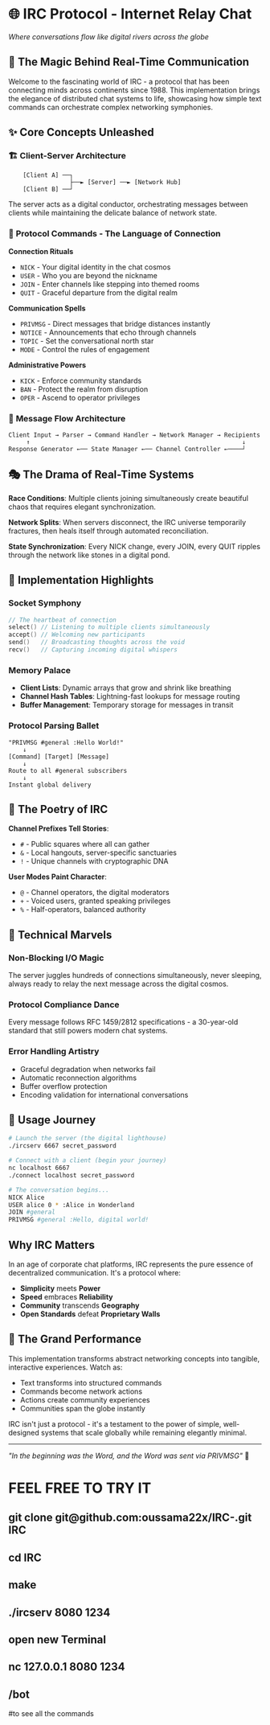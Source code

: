 # 🌐 IRC Protocol - Internet Relay Chat 

*Where conversations flow like digital rivers across the globe* 

## 🚀 The Magic Behind Real-Time Communication

Welcome to the fascinating world of IRC - a protocol that has been connecting minds across continents since 1988. This implementation brings the elegance of distributed chat systems to life, showcasing how simple text commands can orchestrate complex networking symphonies.

## ✨ Core Concepts Unleashed

### 🏗️ **Client-Server Architecture**
```
    [Client A] ──┐
                 ├──► [Server] ──► [Network Hub]
    [Client B] ──┘
```
The server acts as a digital conductor, orchestrating messages between clients while maintaining the delicate balance of network state.

### 📡 **Protocol Commands - The Language of Connection**

**Connection Rituals**
- `NICK` - Your digital identity in the chat cosmos
- `USER` - Who you are beyond the nickname
- `JOIN` - Enter channels like stepping into themed rooms
- `QUIT` - Graceful departure from the digital realm

**Communication Spells**
- `PRIVMSG` - Direct messages that bridge distances instantly
- `NOTICE` - Announcements that echo through channels
- `TOPIC` - Set the conversational north star
- `MODE` - Control the rules of engagement

**Administrative Powers**
- `KICK` - Enforce community standards
- `BAN` - Protect the realm from disruption
- `OPER` - Ascend to operator privileges

### 🌊 **Message Flow Architecture**

```
Client Input → Parser → Command Handler → Network Manager → Recipients
     ↑                                                           ↓
Response Generator ←── State Manager ←── Channel Controller ←────┘
```

## 🎭 **The Drama of Real-Time Systems**

**Race Conditions**: Multiple clients joining simultaneously create beautiful chaos that requires elegant synchronization.

**Network Splits**: When servers disconnect, the IRC universe temporarily fractures, then heals itself through automated reconciliation.

**State Synchronization**: Every NICK change, every JOIN, every QUIT ripples through the network like stones in a digital pond.

## 🎨 **Implementation Highlights**

### **Socket Symphony**
```c
// The heartbeat of connection
select() // Listening to multiple clients simultaneously
accept() // Welcoming new participants
send()   // Broadcasting thoughts across the void
recv()   // Capturing incoming digital whispers
```

### **Memory Palace**
- **Client Lists**: Dynamic arrays that grow and shrink like breathing
- **Channel Hash Tables**: Lightning-fast lookups for message routing
- **Buffer Management**: Temporary storage for messages in transit

### **Protocol Parsing Ballet**
```
"PRIVMSG #general :Hello World!" 
    ↓
[Command] [Target] [Message]
    ↓
Route to all #general subscribers
    ↓
Instant global delivery
```

## 🌟 **The Poetry of IRC**

**Channel Prefixes Tell Stories**:
- `#` - Public squares where all can gather
- `&` - Local hangouts, server-specific sanctuaries
- `!` - Unique channels with cryptographic DNA

**User Modes Paint Character**:
- `@` - Channel operators, the digital moderators
- `+` - Voiced users, granted speaking privileges
- `%` - Half-operators, balanced authority

## 🔬 **Technical Marvels**

### **Non-Blocking I/O Magic**
The server juggles hundreds of connections simultaneously, never sleeping, always ready to relay the next message across the digital cosmos.

### **Protocol Compliance Dance**
Every message follows RFC 1459/2812 specifications - a 30-year-old standard that still powers modern chat systems.

### **Error Handling Artistry**
- Graceful degradation when networks fail
- Automatic reconnection algorithms
- Buffer overflow protection
- Encoding validation for international conversations

## 🚀 **Usage Journey**

```bash
# Launch the server (the digital lighthouse)
./ircserv 6667 secret_password

# Connect with a client (begin your journey)
nc localhost 6667
./connect localhost secret_password

# The conversation begins...
NICK Alice
USER alice 0 * :Alice in Wonderland
JOIN #general
PRIVMSG #general :Hello, digital world!
```

##  **Why IRC Matters**

In an age of corporate chat platforms, IRC represents the pure essence of decentralized communication. It's a protocol where:

- **Simplicity** meets **Power**
- **Speed** embraces **Reliability**  
- **Community** transcends **Geography**
- **Open Standards** defeat **Proprietary Walls**

## 🎪 **The Grand Performance**

This implementation transforms abstract networking concepts into tangible, interactive experiences. Watch as:

- Text transforms into structured commands
- Commands become network actions
- Actions create community experiences
- Communities span the globe instantly

IRC isn't just a protocol - it's a testament to the power of simple, well-designed systems that scale globally while remaining elegantly minimal.

---

*"In the beginning was the Word, and the Word was sent via PRIVMSG"* 🌟

<h1>FEEL FREE TO TRY IT </h1>
<h2> git clone git@github.com:oussama22x/IRC-.git IRC</h2>
<h2>cd IRC</h2>
<h2>make</h2>
<h2>./ircserv 8080 1234</h2>
<h2>open new Terminal</h2>
<h2>nc 127.0.0.1 8080 1234</h2>
<h2>/bot</h2> #to see all the commands
